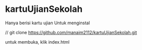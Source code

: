 # kartuUjianSekolah
Hanya berisi kartu ujian
Untuk menginstal

// git clone https://github.com/manaim2112/kartuUjianSekolah.git

untuk membuka, klik index.html
